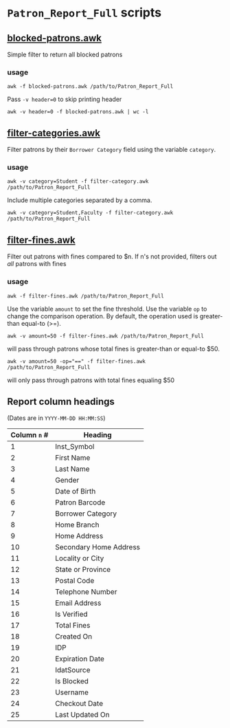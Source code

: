 # `Patron_Report_Full` scripts

## [blocked-patrons.awk][bp]

Simple filter to return all blocked patrons

### usage

    awk -f blocked-patrons.awk /path/to/Patron_Report_Full

Pass `-v header=0` to skip printing header

    awk -v header=0 -f blocked-patrons.awk | wc -l


## [filter-categories.awk][fc]

Filter patrons by their `Borrower Category` field using the variable `category`.

### usage

    awk -v category=Student -f filter-category.awk /path/to/Patron_Report_Full

Include multiple categories separated by a comma.

    awk -v category=Student,Faculty -f filter-category.awk /path/to/Patron_Report_Full


## [filter-fines.awk][ff]

Filter out patrons with fines compared to $n. If n's not provided, filters out
_all_ patrons with fines

### usage

    awk -f filter-fines.awk /path/to/Patron_Report_Full

Use the variable `amount` to set the fine threshold. Use the variable `op` to
change the comparison operation. By default, the operation used is greater-than
equal-to (>=).

    awk -v amount=50 -f filter-fines.awk /path/to/Patron_Report_Full

will pass through patrons whose total fines is greater-than or equal-to $50.

    awk -v amount=50 -op="==" -f filter-fines.awk /path/to/Patron_Report_Full

will only pass through patrons with total fines equaling $50


[bp]: ./blocked-patrons.awk
[fc]: ./filter-category.awk
[ff]: ./filter-fines.awk


## Report column headings
(Dates are in `YYYY-MM-DD HH:MM:SS`)

Column `n` # | Heading
-------------|------------
1            | Inst_Symbol
2            | First Name
3            | Last Name
4            | Gender
5            | Date of Birth
6            | Patron Barcode
7            | Borrower Category
8            | Home Branch
9            | Home Address
10           | Secondary Home Address
11           | Locality or City
12           | State or Province
13           | Postal Code
14           | Telephone Number
15           | Email Address
16           | Is Verified
17           | Total Fines
18           | Created On
19           | IDP
20           | Expiration Date
21           | IdatSource
22           | Is Blocked
23           | Username
24           | Checkout Date
25           | Last Updated On
